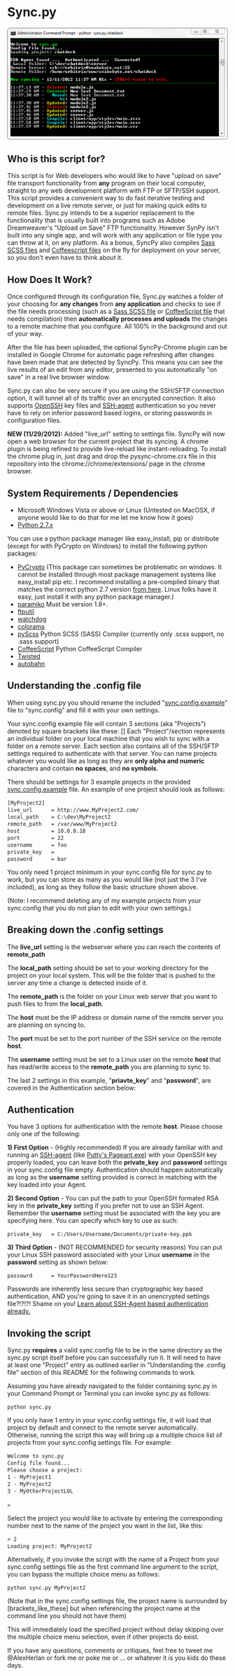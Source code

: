 Sync.py
=======

![Preview of SyncPy](https://github.com/AlexanderHerlan/syncpy/blob/master/preview2.png "SyncPy Preview")

Who is this script for?
-----------------------
This script is for Web developers who would like to have "upload on save" file transport functionality from **any** program on their local computer, straight to any web development platform with FTP or SFTP/SSH support.  This script provides a convenient way to do fast iterative testing and development on a live remote server, or just for making quick edits to remote files.  Sync.py intends to be a superior replacement to the functionality that is usually built into programs such as Adobe Dreamweaver's "Upload on Save" FTP functionality.  However SynPy isn't built into any single app, and will work with any application or file type you can throw at it, on any platform.  As a bonus, SyncPy also compiles [Sass SCSS files](http://sass-lang.com/) and [Coffeescript files](http://coffeescript.org/) on the fly for deployment on your server, so you don't even have to think about it. 

How Does It Work?
-----------------------
Once configured through its configuration file, Sync.py watches a folder of your choosing for **any changes** from **any application** and checks to see if the file needs processing (such as a [Sass SCSS file](http://sass-lang.com/) or [CoffeeScript file](http://coffeescript.org/) that needs compilation) then **automatically processes and uploads** the changes to a remote machine that you configure.  All 100% in the background and out of your way.

After the file has been uploaded, the optional SyncPy-Chrome plugin can be installed in Google Chrome for automatic page refreshing after changes have been made that are detected by SyncPy.   This means you can see the live results of an edit from any editor, presented to you automatically "on save" in a real live browser window. 

Sync.py can also be very secure if you are using the SSH/SFTP connection option, it will tunnel all of its traffic over an encrypted connection.  It also supports [OpenSSH](http://en.wikipedia.org/wiki/OpenSSH) key files and [SSH-agent](http://en.wikipedia.org/wiki/Ssh-agent) authentication so you never have to rely on inferior password based logins, or storing passwords in configuration files.


**NEW (11/29/2012):**
Added "live_url" setting to settings file.  SyncPy will now open a web browser for the current project that its syncing.  A chrome plugin is being refined to provide live-reload like instant-reloading.  To install the chrome plug in, just drag and drop the pysync-chrome.crx file in this repository into the chrome://chrome/extensions/ page in the chrome browser.

System Requirements / Dependencies 
------------

* Microsoft Windows Vista or above or Linux (Untested on MacOSX, if anyone would like to do that for me let me know how it goes)
* [Python 2.7.x](http://www.python.org/getit/releases/2.7/)

You can use a python package manager like easy_install, pip or distribute (except for with PyCrypto on Windows) to install the following python packages: 

* [PyCrypto](https://www.dlitz.net/software/pycrypto/)  (This package can sometimes be problematic on windows.  It cannot be installed through most package management systems like easy_install pip etc.  I recommend installing a pre-compiled binary that matches the correct python 2.7 version [from here](http://www.voidspace.org.uk/python/modules.shtml#pycrypto).  Linux folks have it easy, just install it with any python package manager.)
* [paramiko](http://pypi.python.org/pypi/paramiko/1.8.0) Must be version 1.8+.
* [ftputil](http://ftputil.sschwarzer.net/trac)
* [watchdog](http://pypi.python.org/pypi/watchdog)
* [colorama](http://pypi.python.org/pypi/colorama)
* [pyScss](https://github.com/Kronuz/pyScss) Python SCSS (SASS) Compiler (currently only .scss support, no .sass support)
* [CoffeeScript](http://pypi.python.org/pypi/CoffeeScript) Python CoffeeScript Compiler
* [Twisted](http://pypi.python.org/pypi/Twisted)
* [autobahn](http://pypi.python.org/pypi/autobahn/0.5.9)

Understanding the .config file
------------------------------
When using sync.py you should rename the included "[sync.config.example](syncpy/blob/master/sync.config.example)" file to "sync.config"
and fill it with your own settings.

Your sync.config example file will contain 3 sections (aka "Projects") denoted by square brackets like these: []  Each "Project"/section represents an individual folder on your local machine that you wish to sync with a folder on a remote server.  Each section also contains all of the SSH/SFTP settings required to authenticate with that server. You can name projects whatever you would like as long as they are **only alpha and numeric** characters and contain **no spaces**, and **no symbols**.

There should be settings for 3 example projects in the provided [sync.config.example](syncpy/blob/master/sync.config.example) file.
An example of one project should look as follows:

	[MyProject2]
	live_url      = http://www.MyProject2.com/
	local_path    = C:\dev\MyProject2
	remote_path   = /var/www/MyProject2
	host          = 10.0.0.18
	port          = 22
	username      = foo
	private_key   = 
	password      = bar

You only need 1 project minimum in your sync.config file for sync.py to work, but you can store as many as you would like (not just the 3 I've included), as long as they follow the basic structure shown above.  

(Note: I recommend deleting any of my example projects from your sync.config that you do not plan to edit with your own settings.)


Breaking down the .config settings
-----------------------------------

The **live_url** setting is the webserver where you can reach the contents of **remote_path**

The **local_path** setting should be set to your working directory for the project on your local system.  This will be the folder that is pushed to the server any time a change is detected inside of it.

The **remote_path** is the folder on your Linux web server that you want to push files to from the **local_path**.

The **host** must be the IP address or domain name of the remote server you are planning on syncing to.

The **port** must be set to the port number of the SSH service on the remote **host**.

The **username** setting must be set to a Linux user on the remote **host** that has read/write access to the **remote_path** you are planning to sync to. 


The last 2 settings in this example, "**priavte_key**" and "**password**", are covered in the Authentication section below:


Authentication
--------------

You have 3 options for authentication with the remote **host**. Please choose only one of the following:

**1) First Option** - (Highly recommended) If you are already familiar with and running an [SSH-agent](http://en.wikipedia.org/wiki/Ssh-agent) (like [Putty's Pageant.exe](http://www.chiark.greenend.org.uk/~sgtatham/putty/download.html)) with your OpenSSH key properly loaded, you can leave both the **private_key** and **password** settings in your sync.config file empty. Authentication should happen automatically as long as the **username** setting provided is correct in matching with the key loaded into your Agent. 

**2) Second Option** - You can put the path to your OpenSSH formated RSA key in the **private_key** setting if you prefer not to use an SSH Agent.  Remember the **username** setting must be associated with the key you are specifying here.  You can specify which key to use as such:

	private_key   = C:/Users/Username/Documents/private-key.ppk

**3) Third Option** - (NOT RECOMMENDED for security reasons) You can put your Linux SSH password associated with your Linux **username** in the **password** setting as shown below:

	passowrd      = YourPasswordHere123

Passwords are inherently less secure than cryptographic key based authentication, AND you're going to save it in an unencrypted settings file?!?!?! Shame on you!  [Learn about SSH-Agent based authentication already.](http://the.earth.li/~sgtatham/putty/0.58/htmldoc/Chapter9.html)

Invoking the script
-------------------
Sync.py **requires** a valid sync.config file to be in the same directory as the sync.py script itself before you can successfully run it.  It will need to have at least one "Project" entry as outlined earlier in "Understanding the .config file" section of this README for the following commands to work.

Assuming you have already navigated to the folder containing sync.py in your Command Prompt or Terminal you can invoke sync.py as follows:

	python sync.py

If you only have 1 entry in your sync.config settings file, it will load that project by default and connect to the remote server automatically.   Otherwise, running the script this way will bring up a multiple choice list of projects from your sync.config settings file.  For example:

	Welcome to sync.py
	Config file found...
	Please choose a project:
	1 - MyProject1
	2 - MyProject2
	3 - MyOtherProjectLOL

	>

Select the project you would like to activate by entering the corresponding number next to the name of the project you want in the list, like this:

	> 2
	Loading project: MyProject2  

Alternatively, if you invoke the script with the name of a Project from your sync.config settings file as the first command line argument to the script, you can bypass the multiple choice menu as follows:

	python sync.py MyProject2

(Note that in the sync.config settings file, the project name is surrounded by [brackets_like_these] but when referencing the project name at the command line you should not have them)

This will immediately load the specified project without delay skipping over the multiple choice menu selection, even if other projects do exist. 


If you have any questions, comments or critiques, feel free to tweet me @AlexHerlan or fork me or poke me or ... or whatever it is you kids do these days.
